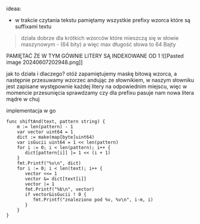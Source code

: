 ideaa:
- w trakcie czytania tekstu pamiętamy wszystkie prefixy wzorca które są suffixami textu

> działa dobrze dla krótkich wzorców które mieszczą się w słowie maszynowym - (64 bity) a więc max długość słowa to 64 Bajty


PAMIĘTAĆ ŻE W TYM GÓWNIE LITERY SĄ INDEXOWANE OD 1
![[Pasted image 20240607202948.png]]

jak to działa i dlaczego?
otóż zapamiętujemy maskę bitową wzorca, a następnie przesuwamy wzorzec andując ze słownikiem, w naszym słowniku jest zapisane występownie każdej litery na odpowiednim miejscu, więc w momencie przesunięcia sprawdzamy czy dla prefixu pasuje nam nowa litera
mądre w chuj






implementacja w go
```
func shiftAnd(text, pattern string) { 
    m := len(pattern) - 1  
    var vector uint64 = 1  
    dict := make(map[byte]uint64)  
    var isGucii uint64 = 1 << len(pattern)  
    for i := 0; i < len(pattern); i++ {  
       dict[pattern[i]] |= 1 << (i + 1)  
    }  
    fmt.Printf("%v\n", dict)  
    for i := 0; i < len(text); i++ {  
       vector <<= 1  
       vector &= dict[text[i]]  
       vector |= 1  
       fmt.Printf("%b\n", vector)  
       if vector&isGucii ! 0 {  
          fmt.Printf("znaleziono pod %v, %v\n", i-m, i)  
       }  
    }  
}
```
